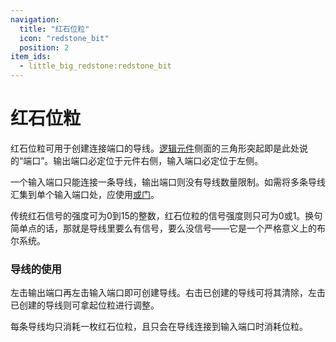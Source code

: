 ```yaml
---
navigation:
  title: "红石位粒"
  icon: "redstone_bit"
  position: 2
item_ids:
  - little_big_redstone:redstone_bit
---
```


# 红石位粒

<FloatingColumn align="right">
	<PaddedBox left="5">
		<RecipeFor id="redstone_bit" />
	</PaddedBox>
</FloatingColumn>

<FloatingColumn>
	<ItemImage id="redstone_bit" scale="2" />
</FloatingColumn>

红石位粒可用于创建连接端口的导线。[逻辑元件](logic/introduction.md)侧面的三角形突起即是此处说的“端口”。输出端口必定位于元件右侧，输入端口必定位于左侧。

一个输入端口只能连接一条导线，输出端口则没有导线数量限制。如需将多条导线汇集到单个输入端口处，应使用[或门](logic/or_gate.md)。

传统红石信号的强度可为0到15的整数，红石位粒的信号强度则只可为0或1。换句简单点的话，那就是导线里要么有信号，要么没信号——它是一个严格意义上的布尔系统。

### 导线的使用

左击输出端口再左击输入端口即可创建导线。右击已创建的导线可将其清除，左击已创建的导线则可拿起位粒进行调整。

每条导线均只消耗一枚红石位粒，且只会在导线连接到输入端口时消耗位粒。